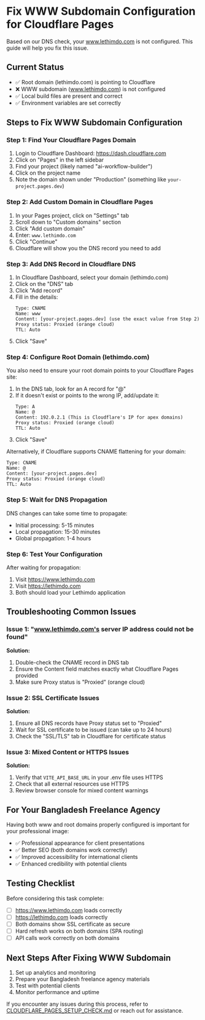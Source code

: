 # Fix WWW Subdomain Configuration for Cloudflare Pages

Based on our DNS check, your www.lethimdo.com is not configured. This guide will help you fix this issue.

## Current Status

- ✅ Root domain (lethimdo.com) is pointing to Cloudflare
- ❌ WWW subdomain (www.lethimdo.com) is not configured
- ✅ Local build files are present and correct
- ✅ Environment variables are set correctly

## Steps to Fix WWW Subdomain Configuration

### Step 1: Find Your Cloudflare Pages Domain

1. Login to Cloudflare Dashboard: https://dash.cloudflare.com
2. Click on "Pages" in the left sidebar
3. Find your project (likely named "ai-workflow-builder")
4. Click on the project name
5. Note the domain shown under "Production" (something like `your-project.pages.dev`)

### Step 2: Add Custom Domain in Cloudflare Pages

1. In your Pages project, click on "Settings" tab
2. Scroll down to "Custom domains" section
3. Click "Add custom domain"
4. Enter: `www.lethimdo.com`
5. Click "Continue"
6. Cloudflare will show you the DNS record you need to add

### Step 3: Add DNS Record in Cloudflare DNS

1. In Cloudflare Dashboard, select your domain (lethimdo.com)
2. Click on the "DNS" tab
3. Click "Add record"
4. Fill in the details:
   ```
   Type: CNAME
   Name: www
   Content: [your-project.pages.dev] (use the exact value from Step 2)
   Proxy status: Proxied (orange cloud)
   TTL: Auto
   ```
5. Click "Save"

### Step 4: Configure Root Domain (lethimdo.com)

You also need to ensure your root domain points to your Cloudflare Pages site:

1. In the DNS tab, look for an A record for "@"
2. If it doesn't exist or points to the wrong IP, add/update it:
   ```
   Type: A
   Name: @
   Content: 192.0.2.1 (This is Cloudflare's IP for apex domains)
   Proxy status: Proxied (orange cloud)
   TTL: Auto
   ```
3. Click "Save"

Alternatively, if Cloudflare supports CNAME flattening for your domain:
   ```
   Type: CNAME
   Name: @
   Content: [your-project.pages.dev]
   Proxy status: Proxied (orange cloud)
   TTL: Auto
   ```

### Step 5: Wait for DNS Propagation

DNS changes can take some time to propagate:
- Initial processing: 5-15 minutes
- Local propagation: 15-30 minutes
- Global propagation: 1-4 hours

### Step 6: Test Your Configuration

After waiting for propagation:

1. Visit https://www.lethimdo.com
2. Visit https://lethimdo.com
3. Both should load your Lethimdo application

## Troubleshooting Common Issues

### Issue 1: "www.lethimdo.com's server IP address could not be found"

**Solution:**
1. Double-check the CNAME record in DNS tab
2. Ensure the Content field matches exactly what Cloudflare Pages provided
3. Make sure Proxy status is "Proxied" (orange cloud)

### Issue 2: SSL Certificate Issues

**Solution:**
1. Ensure all DNS records have Proxy status set to "Proxied"
2. Wait for SSL certificate to be issued (can take up to 24 hours)
3. Check the "SSL/TLS" tab in Cloudflare for certificate status

### Issue 3: Mixed Content or HTTPS Issues

**Solution:**
1. Verify that `VITE_API_BASE_URL` in your .env file uses HTTPS
2. Check that all external resources use HTTPS
3. Review browser console for mixed content warnings

## For Your Bangladesh Freelance Agency

Having both www and root domains properly configured is important for your professional image:

- ✅ Professional appearance for client presentations
- ✅ Better SEO (both domains work correctly)
- ✅ Improved accessibility for international clients
- ✅ Enhanced credibility with potential clients

## Testing Checklist

Before considering this task complete:

- [ ] https://www.lethimdo.com loads correctly
- [ ] https://lethimdo.com loads correctly
- [ ] Both domains show SSL certificate as secure
- [ ] Hard refresh works on both domains (SPA routing)
- [ ] API calls work correctly on both domains

## Next Steps After Fixing WWW Subdomain

1. Set up analytics and monitoring
2. Prepare your Bangladesh freelance agency materials
3. Test with potential clients
4. Monitor performance and uptime

If you encounter any issues during this process, refer to [CLOUDFLARE_PAGES_SETUP_CHECK.md](file:///C:/Users/user/lethimdo/CLOUDFLARE_PAGES_SETUP_CHECK.md) or reach out for assistance.